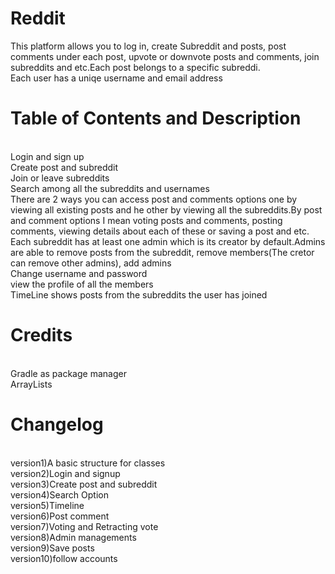 # Reddit
This platform allows you to log in, create Subreddit and posts, post comments under each post, upvote or downvote posts and comments, join subreddits and etc.Each post belongs to a specific subreddi.
<br>Each user has a uniqe username and email address
<br><h1>Table of Contents and Description</h1>
<br>Login and sign up
<br>Create post and subreddit
<br>Join or leave subreddits
<br>Search among all the subreddits and usernames
<br>There are 2 ways you can access post and comments options one by viewing all existing posts and he other by viewing all the subreddits.By post and comment options I mean voting posts and comments, posting comments, viewing details about each of these or saving a post and etc.
<br>Each subreddit has at least one admin which is its creator by default.Admins are able to remove posts from the subreddit, remove members(The cretor can remove other admins), add admins
<br>Change username and password
<br>view the profile of all the members
<br>TimeLine shows posts from the subreddits the user has joined
<br><h1>Credits</h1>
<br>Gradle as package manager
<br>ArrayLists
<br><h1>Changelog</h1>
<br>version1)A basic structure for classes
<br>version2)Login and signup
<br>version3)Create post and subreddit
<br>version4)Search Option
<br>version5)Timeline
<br>version6)Post comment
<br>version7)Voting and Retracting vote
<br>version8)Admin managements
<br>version9)Save posts
<br>version10)follow accounts
